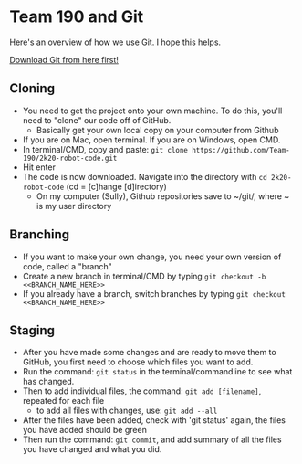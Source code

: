 # Team 190 and Git

Here's an overview of how we use Git. I hope this helps.

[Download Git from here first!](https://git-scm.com/)

## Cloning
- You need to get the project onto your own machine. To do this, you'll need to "clone" our code off of GitHub.
     - Basically get your own local copy on your computer from Github
- If you are on Mac, open terminal. If you are on Windows, open CMD.
- In terminal/CMD, copy and paste: `git clone https://github.com/Team-190/2k20-robot-code.git`
- Hit enter
- The code is now downloaded. Navigate into the directory with `cd 2k20-robot-code` (cd = [c]hange [d]irectory)
     - On my computer (Sully), Github repositories save to ~/git/, where ~ is my user directory
## Branching
- If you want to make your own change, you need your own version of code, called a "branch"
- Create a new branch in terminal/CMD by typing `git checkout -b <<BRANCH_NAME_HERE>>`
- If you already have a branch, switch branches by typing `git checkout <<BRANCH_NAME_HERE>>`
## Staging
- After you have made some changes and are ready to move them to GitHub, you first need to choose which files you want to add.
- Run the command: `git status` in the terminal/commandline to see what has changed.
- Then to add individual files, the command: `git add [filename]`, repeated for each file
     - to add all files with changes, use: `git add --all`
- After the files have been added, check with 'git status' again, the files you have added should be green
- Then run the command: `git commit`, and add summary of all the files you have changed and what you did.